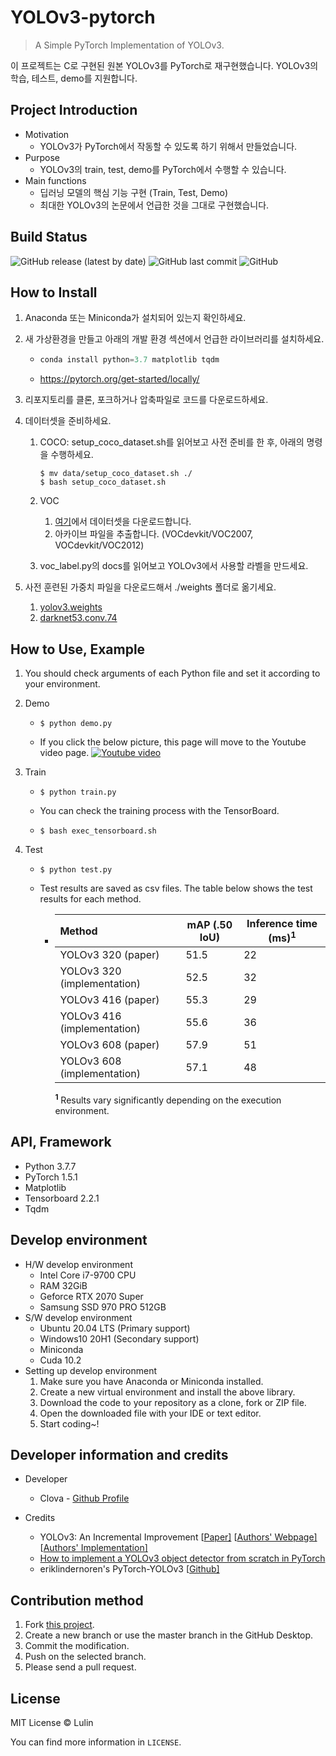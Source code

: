 # YOLOv3-pytorch

> A Simple PyTorch Implementation of YOLOv3.

이 프로젝트는 C로 구현된 원본 YOLOv3를 PyTorch로 재구현했습니다. YOLOv3의 학습, 테스트, demo를 지원합니다.

## Project Introduction

- Motivation
  - YOLOv3가 PyTorch에서 작동할 수 있도록 하기 위해서 만들었습니다.
- Purpose
  - YOLOv3의 train, test, demo를 PyTorch에서 수행할 수 있습니다.
- Main functions
  - 딥러닝 모델의 핵심 기능 구현 (Train, Test, Demo)
  - 최대한 YOLOv3의 논문에서 언급한 것을 그대로 구현했습니다.

## Build Status

![GitHub release (latest by date)](https://img.shields.io/github/v/release/LulinPollux/yolov3-pytorch)
![GitHub last commit](https://img.shields.io/github/last-commit/LulinPollux/yolov3-pytorch)
![GitHub](https://img.shields.io/github/license/LulinPollux/yolov3-pytorch)

## How to Install

1. Anaconda 또는 Miniconda가 설치되어 있는지 확인하세요.

2. 새 가상환경을 만들고 아래의 개발 환경 섹션에서 언급한 라이브러리를 설치하세요.

   - ```python
     conda install python=3.7 matplotlib tqdm
     ```

   - https://pytorch.org/get-started/locally/

3. 리포지토리를 클론, 포크하거나 압축파일로 코드를 다운로드하세요.

4. 데이터셋을 준비하세요.
   1. COCO: setup_coco_dataset.sh를 읽어보고 사전 준비를 한 후, 아래의 명령을 수행하세요.

      ```shell
      $ mv data/setup_coco_dataset.sh ./
      $ bash setup_coco_dataset.sh
      ```

   2. VOC
      1. [여기](http://host.robots.ox.ac.uk/pascal/VOC/)에서 데이터셋을 다운로드합니다.
      2. 아카이브 파일을 추출합니다. (VOCdevkit/VOC2007, VOCdevkit/VOC2012)
   3. voc_label.py의 docs를 읽어보고 YOLOv3에서 사용할 라벨을 만드세요.
   
5. 사전 훈련된 가중치 파일을 다운로드해서 ./weights 폴더로 옮기세요.

   1. [yolov3.weights](https://pjreddie.com/media/files/yolov3.weights)
   2. [darknet53.conv.74](https://pjreddie.com/media/files/darknet53.conv.74)

## How to Use, Example

1. You should check arguments of each Python file and set it according to your environment.

2. Demo

   - ```shell
     $ python demo.py
     ```

   - If you click the below picture, this page will move to the Youtube video page.
[![Youtube video](https://img.youtube.com/vi/X0LAgilivvw/maxresdefault.jpg)](https://youtu.be/X0LAgilivvw)

3. Train

   - ```shell
     $ python train.py
     ```

   - You can check the training process with the TensorBoard.

   - ```shell
     $ bash exec_tensorboard.sh
     ```

4. Test

   - ```shell
     $ python test.py
     ```

   - Test results are saved as csv files. The table below shows the test results for each method.

     - | Method                      | mAP (.50 IoU) | Inference time (ms)<sup>1</sup> |
       | :-------------------------- | ------------- | ------------------------------- |
       | YOLOv3 320 (paper)          | 51.5          | 22                              |
       | YOLOv3 320 (implementation) | 52.5          | 32                              |
       | YOLOv3 416 (paper)          | 55.3          | 29                              |
       | YOLOv3 416 (implementation) | 55.6          | 36                              |
       | YOLOv3 608 (paper)          | 57.9          | 51                              |
       | YOLOv3 608 (implementation) | 57.1          | 48                              |
       
       <sup><strong>1</strong></sup> Results vary significantly depending on the execution environment.

## API, Framework

- Python 3.7.7
- PyTorch 1.5.1
- Matplotlib
- Tensorboard 2.2.1
- Tqdm

## Develop environment

- H/W develop environment
  - Intel Core i7-9700 CPU
  - RAM 32GiB
  - Geforce RTX 2070 Super
  - Samsung SSD 970 PRO 512GB
- S/W develop environment
  - Ubuntu 20.04 LTS (Primary support)
  - Windows10 20H1 (Secondary support)
  - Miniconda
  - Cuda 10.2
- Setting up develop environment
  1. Make sure you have Anaconda or Miniconda installed.
  2. Create a new virtual environment and install the above library.
  3. Download the code to your repository as a clone, fork or ZIP file.
  4. Open the downloaded file with your IDE or text editor.
  5. Start coding~!

## Developer information and credits

- Developer
  - Clova - [Github Profile](https://github.com/clovadev)

- Credits
  - YOLOv3: An Incremental Improvement [[Paper\]](https://pjreddie.com/media/files/papers/YOLOv3.pdf) [[Authors' Webpage\]](https://pjreddie.com/darknet/yolo/) [[Authors' Implementation\]](https://github.com/pjreddie/darknet)
  - [How to implement a YOLOv3 object detector from scratch in PyTorch](https://blog.paperspace.com/how-to-implement-a-yolo-object-detector-in-pytorch/)
  - eriklindernoren's PyTorch-YOLOv3 [[Github\]](https://github.com/eriklindernoren/PyTorch-YOLOv3)

## Contribution method

1. Fork [this project](https://github.com/LulinPollux/yolov3-pytorch).
2. Create a new branch or use the master branch in the GitHub Desktop.
3. Commit the modification.
4. Push on the selected branch.
5. Please send a pull request.

## License

MIT License © Lulin

You can find more information in `LICENSE`.
